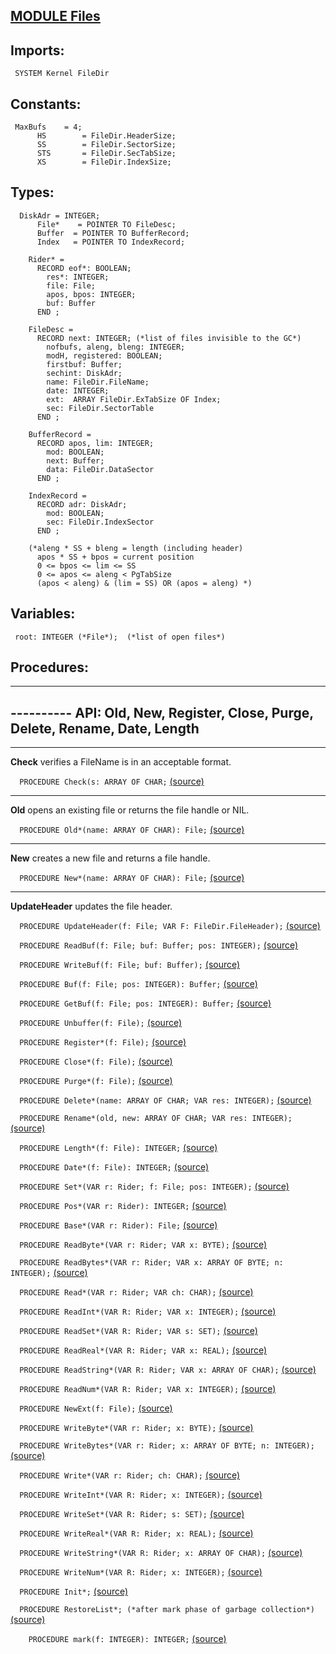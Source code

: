 
## [MODULE Files](https://github.com/io-core/Files/blob/main/Files.Mod)

  ## Imports:
` SYSTEM Kernel FileDir`

## Constants:
```
 MaxBufs    = 4;
      HS        = FileDir.HeaderSize;
      SS        = FileDir.SectorSize;
      STS       = FileDir.SecTabSize;
      XS        = FileDir.IndexSize;

```
## Types:
```
  DiskAdr = INTEGER;
      File*    = POINTER TO FileDesc;
      Buffer  = POINTER TO BufferRecord;
      Index   = POINTER TO IndexRecord;

    Rider* =
      RECORD eof*: BOOLEAN;
        res*: INTEGER;
        file: File;
        apos, bpos: INTEGER;
        buf: Buffer
      END ;

    FileDesc =
      RECORD next: INTEGER; (*list of files invisible to the GC*)
        nofbufs, aleng, bleng: INTEGER;
        modH, registered: BOOLEAN;
        firstbuf: Buffer;
        sechint: DiskAdr;
        name: FileDir.FileName;
        date: INTEGER;
        ext:  ARRAY FileDir.ExTabSize OF Index;
        sec: FileDir.SectorTable
      END ;

    BufferRecord =
      RECORD apos, lim: INTEGER;
        mod: BOOLEAN;
        next: Buffer;
        data: FileDir.DataSector
      END ;

    IndexRecord =
      RECORD adr: DiskAdr;
        mod: BOOLEAN;
        sec: FileDir.IndexSector
      END ;

    (*aleng * SS + bleng = length (including header)
      apos * SS + bpos = current position
      0 <= bpos <= lim <= SS
      0 <= apos <= aleng < PgTabSize
      (apos < aleng) & (lim = SS) OR (apos = aleng) *)

```
## Variables:
```
 root: INTEGER (*File*);  (*list of open files*)

```
## Procedures:
---
## ---------- API: Old, New, Register, Close, Purge, Delete, Rename, Date, Length
---
**Check** verifies a FileName is in an acceptable format.

`  PROCEDURE Check(s: ARRAY OF CHAR;` [(source)](https://github.com/io-orig/System/blob/main/Files.Mod#L73)

---
**Old** opens an existing file or returns the file handle or NIL.

`  PROCEDURE Old*(name: ARRAY OF CHAR): File;` [(source)](https://github.com/io-orig/System/blob/main/Files.Mod#L95)

---
**New** creates a new file and returns a file handle.

`  PROCEDURE New*(name: ARRAY OF CHAR): File;` [(source)](https://github.com/io-orig/System/blob/main/Files.Mod#L134)

---
**UpdateHeader** updates the file header.

`  PROCEDURE UpdateHeader(f: File; VAR F: FileDir.FileHeader);` [(source)](https://github.com/io-orig/System/blob/main/Files.Mod#L162)


`  PROCEDURE ReadBuf(f: File; buf: Buffer; pos: INTEGER);` [(source)](https://github.com/io-orig/System/blob/main/Files.Mod#L169)


`  PROCEDURE WriteBuf(f: File; buf: Buffer);` [(source)](https://github.com/io-orig/System/blob/main/Files.Mod#L180)


`  PROCEDURE Buf(f: File; pos: INTEGER): Buffer;` [(source)](https://github.com/io-orig/System/blob/main/Files.Mod#L206)


`  PROCEDURE GetBuf(f: File; pos: INTEGER): Buffer;` [(source)](https://github.com/io-orig/System/blob/main/Files.Mod#L214)


`  PROCEDURE Unbuffer(f: File);` [(source)](https://github.com/io-orig/System/blob/main/Files.Mod#L229)


`  PROCEDURE Register*(f: File);` [(source)](https://github.com/io-orig/System/blob/main/Files.Mod#L255)


`  PROCEDURE Close*(f: File);` [(source)](https://github.com/io-orig/System/blob/main/Files.Mod#L265)


`  PROCEDURE Purge*(f: File);` [(source)](https://github.com/io-orig/System/blob/main/Files.Mod#L270)


`  PROCEDURE Delete*(name: ARRAY OF CHAR; VAR res: INTEGER);` [(source)](https://github.com/io-orig/System/blob/main/Files.Mod#L287)


`  PROCEDURE Rename*(old, new: ARRAY OF CHAR; VAR res: INTEGER);` [(source)](https://github.com/io-orig/System/blob/main/Files.Mod#L297)


`  PROCEDURE Length*(f: File): INTEGER;` [(source)](https://github.com/io-orig/System/blob/main/Files.Mod#L315)


`  PROCEDURE Date*(f: File): INTEGER;` [(source)](https://github.com/io-orig/System/blob/main/Files.Mod#L319)


`  PROCEDURE Set*(VAR r: Rider; f: File; pos: INTEGER);` [(source)](https://github.com/io-orig/System/blob/main/Files.Mod#L325)


`  PROCEDURE Pos*(VAR r: Rider): INTEGER;` [(source)](https://github.com/io-orig/System/blob/main/Files.Mod#L339)


`  PROCEDURE Base*(VAR r: Rider): File;` [(source)](https://github.com/io-orig/System/blob/main/Files.Mod#L343)


`  PROCEDURE ReadByte*(VAR r: Rider; VAR x: BYTE);` [(source)](https://github.com/io-orig/System/blob/main/Files.Mod#L347)


`  PROCEDURE ReadBytes*(VAR r: Rider; VAR x: ARRAY OF BYTE; n: INTEGER);` [(source)](https://github.com/io-orig/System/blob/main/Files.Mod#L364)


`  PROCEDURE Read*(VAR r: Rider; VAR ch: CHAR);` [(source)](https://github.com/io-orig/System/blob/main/Files.Mod#L370)


`  PROCEDURE ReadInt*(VAR R: Rider; VAR x: INTEGER);` [(source)](https://github.com/io-orig/System/blob/main/Files.Mod#L387)


`  PROCEDURE ReadSet*(VAR R: Rider; VAR s: SET);` [(source)](https://github.com/io-orig/System/blob/main/Files.Mod#L393)


`  PROCEDURE ReadReal*(VAR R: Rider; VAR x: REAL);` [(source)](https://github.com/io-orig/System/blob/main/Files.Mod#L398)


`  PROCEDURE ReadString*(VAR R: Rider; VAR x: ARRAY OF CHAR);` [(source)](https://github.com/io-orig/System/blob/main/Files.Mod#L403)


`  PROCEDURE ReadNum*(VAR R: Rider; VAR x: INTEGER);` [(source)](https://github.com/io-orig/System/blob/main/Files.Mod#L413)


`  PROCEDURE NewExt(f: File);` [(source)](https://github.com/io-orig/System/blob/main/Files.Mod#L422)


`  PROCEDURE WriteByte*(VAR r: Rider; x: BYTE);` [(source)](https://github.com/io-orig/System/blob/main/Files.Mod#L429)


`  PROCEDURE WriteBytes*(VAR r: Rider; x: ARRAY OF BYTE; n: INTEGER);` [(source)](https://github.com/io-orig/System/blob/main/Files.Mod#L450)


`  PROCEDURE Write*(VAR r: Rider; ch: CHAR);` [(source)](https://github.com/io-orig/System/blob/main/Files.Mod#L456)


`  PROCEDURE WriteInt*(VAR R: Rider; x: INTEGER);` [(source)](https://github.com/io-orig/System/blob/main/Files.Mod#L477)


`  PROCEDURE WriteSet*(VAR R: Rider; s: SET);` [(source)](https://github.com/io-orig/System/blob/main/Files.Mod#L484)


`  PROCEDURE WriteReal*(VAR R: Rider; x: REAL);` [(source)](https://github.com/io-orig/System/blob/main/Files.Mod#L488)


`  PROCEDURE WriteString*(VAR R: Rider; x: ARRAY OF CHAR);` [(source)](https://github.com/io-orig/System/blob/main/Files.Mod#L492)


`  PROCEDURE WriteNum*(VAR R: Rider; x: INTEGER);` [(source)](https://github.com/io-orig/System/blob/main/Files.Mod#L498)


`  PROCEDURE Init*;` [(source)](https://github.com/io-orig/System/blob/main/Files.Mod#L506)


`  PROCEDURE RestoreList*; (*after mark phase of garbage collection*)` [(source)](https://github.com/io-orig/System/blob/main/Files.Mod#L510)


`    PROCEDURE mark(f: INTEGER): INTEGER;` [(source)](https://github.com/io-orig/System/blob/main/Files.Mod#L513)

